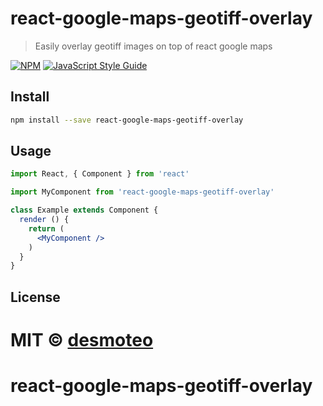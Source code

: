 # react-google-maps-geotiff-overlay

> Easily overlay geotiff images on top of react google maps 

[![NPM](https://img.shields.io/npm/v/react-google-maps-geotiff-overlay.svg)](https://www.npmjs.com/package/react-google-maps-geotiff-overlay) [![JavaScript Style Guide](https://img.shields.io/badge/code_style-standard-brightgreen.svg)](https://standardjs.com)

## Install

```bash
npm install --save react-google-maps-geotiff-overlay
```

## Usage

```jsx
import React, { Component } from 'react'

import MyComponent from 'react-google-maps-geotiff-overlay'

class Example extends Component {
  render () {
    return (
      <MyComponent />
    )
  }
}
```

## License

MIT © [desmoteo](https://github.com/desmoteo)
=======
# react-google-maps-geotiff-overlay
